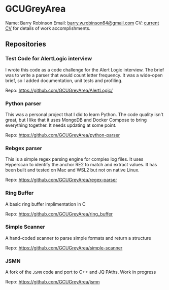 # GCUGreyArea
Name: Barry Robinson
Email: barry.w.robinson64@gmail.com
CV: [current CV](https://github.com/GCUGreyArea/Current-CV/blob/master/README.md) for details of work accomplishments.

## Repositories

### Test Code for AlertLogic interview

I wrote this code as a code challenge for the Alert Logic interview. The brief was to write a parser that would count letter frequency. It was a wide-open brief, so I added documentation, unit tests and profiling. 

Repo: https://github.com/GCUGreyArea/AlertLogic/

### Python parser

This was a personal project that I did to learn Python. The code quality isn't great, but I like that it uses MongoDB and Docker Compose to bring everything together. It needs updating at some point.

Repo: https://github.com/GCUGreyArea/python-parser

### Rebgex parser

This is a simple regex parsing engine for complex log files. It uses Hyperscan to identify the anchor RE2 to match and extract values. It has been built and tested on Mac and WSL2 but not on native Linux.

Repo: https://github.com/GCUGreyArea/regex-parser

### Ring Buffer

A basic ring buffer implimentation in C

Repo: https://github.com/GCUGreyArea/ring_buffer


### Simple Scanner 

A hand-coded scanner to parse simple formats and return a structure 

Repo: https://github.com/GCUGreyArea/simple-scanner


### JSMN 

A fork of the `JSMN` code and port to C++ and JQ PAths. Work in progress

Repo: https://github.com/GCUGreyArea/jsmn
